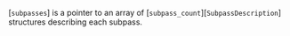 [`subpasses`] is a pointer to an array of [`subpass_count`][`SubpassDescription`] structures describing each subpass.